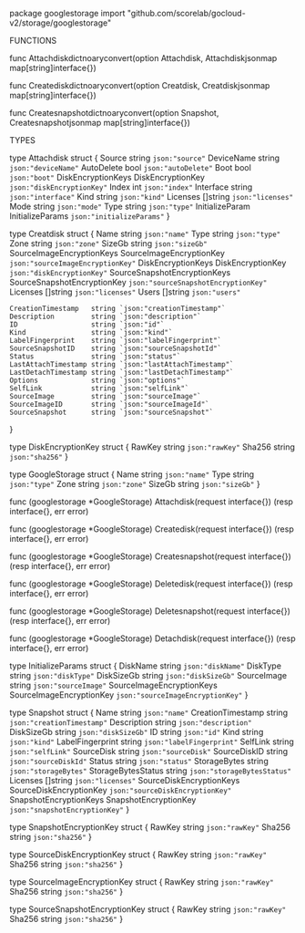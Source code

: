package googlestorage
    import "github.com/scorelab/gocloud-v2/storage/googlestorage"


FUNCTIONS

func Attachdiskdictnoaryconvert(option Attachdisk, Attachdiskjsonmap map[string]interface{})

func Creatediskdictnoaryconvert(option Creatdisk, Creatdiskjsonmap map[string]interface{})

func Createsnapshotdictnoaryconvert(option Snapshot, Createsnapshotjsonmap map[string]interface{})

TYPES

type Attachdisk struct {
    Source             string            `json:"source"`
    DeviceName         string            `json:"deviceName"`
    AutoDelete         bool              `json:"autoDelete"`
    Boot               bool              `json:"boot"`
    DiskEncryptionKeys DiskEncryptionKey `json:"diskEncryptionKey"`
    Index              int               `json:"index"`
    Interface          string            `json:"interface"`
    Kind               string            `json:"kind"`
    Licenses           []string          `json:"licenses"`
    Mode               string            `json:"mode"`
    Type               string            `json:"type"`
    InitializeParam    InitializeParams  `json:"initializeParams"`
}

type Creatdisk struct {
    Name                         string                      `json:"name"`
    Type                         string                      `json:"type"`
    Zone                         string                      `json:"zone"`
    SizeGb                       string                      `json:"sizeGb"`
    SourceImageEncryptionKeys    SourceImageEncryptionKey    `json:"sourceImageEncryptionKey"`
    DiskEncryptionKeys           DiskEncryptionKey           `json:"diskEncryptionKey"`
    SourceSnapshotEncryptionKeys SourceSnapshotEncryptionKey `json:"sourceSnapshotEncryptionKey"`
    Licenses                     []string                    `json:"licenses"`
    Users                        []string                    `json:"users"`

    CreationTimestamp   string `json:"creationTimestamp"`
    Description         string `json:"description"`
    ID                  string `json:"id"`
    Kind                string `json:"kind"`
    LabelFingerprint    string `json:"labelFingerprint"`
    SourceSnapshotID    string `json:"sourceSnapshotId"`
    Status              string `json:"status"`
    LastAttachTimestamp string `json:"lastAttachTimestamp"`
    LastDetachTimestamp string `json:"lastDetachTimestamp"`
    Options             string `json:"options"`
    SelfLink            string `json:"selfLink"`
    SourceImage         string `json:"sourceImage"`
    SourceImageID       string `json:"sourceImageId"`
    SourceSnapshot      string `json:"sourceSnapshot"`
}

type DiskEncryptionKey struct {
    RawKey string `json:"rawKey"`
    Sha256 string `json:"sha256"`
}

type GoogleStorage struct {
    Name   string `json:"name"`
    Type   string `json:"type"`
    Zone   string `json:"zone"`
    SizeGb string `json:"sizeGb"`
}

func (googlestorage *GoogleStorage) Attachdisk(request interface{}) (resp interface{}, err error)

func (googlestorage *GoogleStorage) Createdisk(request interface{}) (resp interface{}, err error)

func (googlestorage *GoogleStorage) Createsnapshot(request interface{}) (resp interface{}, err error)

func (googlestorage *GoogleStorage) Deletedisk(request interface{}) (resp interface{}, err error)

func (googlestorage *GoogleStorage) Deletesnapshot(request interface{}) (resp interface{}, err error)

func (googlestorage *GoogleStorage) Detachdisk(request interface{}) (resp interface{}, err error)

type InitializeParams struct {
    DiskName                  string                   `json:"diskName"`
    DiskType                  string                   `json:"diskType"`
    DiskSizeGb                string                   `json:"diskSizeGb"`
    SourceImage               string                   `json:"sourceImage"`
    SourceImageEncryptionKeys SourceImageEncryptionKey `json:"sourceImageEncryptionKey"`
}

type Snapshot struct {
    Name                     string                  `json:"name"`
    CreationTimestamp        string                  `json:"creationTimestamp"`
    Description              string                  `json:"description"`
    DiskSizeGb               string                  `json:"diskSizeGb"`
    ID                       string                  `json:"id"`
    Kind                     string                  `json:"kind"`
    LabelFingerprint         string                  `json:"labelFingerprint"`
    SelfLink                 string                  `json:"selfLink"`
    SourceDisk               string                  `json:"sourceDisk"`
    SourceDiskID             string                  `json:"sourceDiskId"`
    Status                   string                  `json:"status"`
    StorageBytes             string                  `json:"storageBytes"`
    StorageBytesStatus       string                  `json:"storageBytesStatus"`
    Licenses                 []string                `json:"licenses"`
    SourceDiskEncryptionKeys SourceDiskEncryptionKey `json:"sourceDiskEncryptionKey"`
    SnapshotEncryptionKeys   SnapshotEncryptionKey   `json:"snapshotEncryptionKey"`
}

type SnapshotEncryptionKey struct {
    RawKey string `json:"rawKey"`
    Sha256 string `json:"sha256"`
}

type SourceDiskEncryptionKey struct {
    RawKey string `json:"rawKey"`
    Sha256 string `json:"sha256"`
}

type SourceImageEncryptionKey struct {
    RawKey string `json:"rawKey"`
    Sha256 string `json:"sha256"`
}

type SourceSnapshotEncryptionKey struct {
    RawKey string `json:"rawKey"`
    Sha256 string `json:"sha256"`
}


